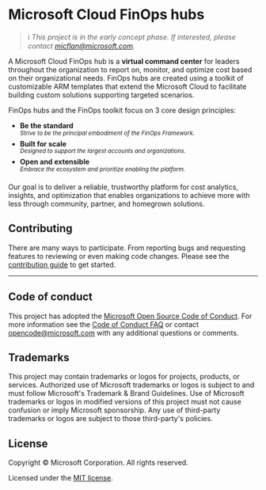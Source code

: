 # Microsoft Cloud FinOps hubs

> ℹ️ _This project is in the early concept phase. If interested, please contact micflan@microsoft.com._

A Microsoft Cloud FinOps hub is a **virtual command center** for leaders throughout the organization to report on, monitor, and optimize cost based on their organizational needs. FinOps hubs are created using a toolkit of customizable ARM templates that extend the Microsoft Cloud to facilitate building custom solutions supporting targeted scenarios.

FinOps hubs and the FinOps toolkit focus on 3 core design principles:

- **Be the standard**<br>_<sup>Strive to be the principal embodiment of the FinOps Framework.</sup>_
- **Built for scale**<br>_<sup>Designed to support the largest accounts and organizations.</sup>_
- **Open and extensible**<br>_<sup>Embrace the ecosystem and prioritize enabling the platform.</sup>_

Our goal is to deliver a reliable, trustworthy platform for cost analytics, insights, and optimization that enables organizations to achieve more with less through community, partner, and homegrown solutions.

## Contributing

There are many ways to participate. From reporting bugs and requesting features to reviewing or even making code changes. Please see the [contribution guide](./CONTRIBUTING.md) to get started.

---

## Code of conduct

This project has adopted the [Microsoft Open Source Code of Conduct](https://opensource.microsoft.com/codeofconduct/). For more information see the [Code of Conduct FAQ](https://opensource.microsoft.com/codeofconduct/faq/) or contact [opencode@microsoft.com](mailto:opencode@microsoft.com) with any additional questions or comments.

<!--
## Data collection

The software may collect information about you and your use of the software and send it to Microsoft. Microsoft may use this information to provide services and improve our products and services. You may turn off the telemetry as described in the repository. There are also some features in the software that may enable you and Microsoft to collect data from users of your applications. If you use these features, you must comply with applicable law, including providing appropriate notices to users of your applications together with a copy of Microsoft's privacy statement. Our privacy statement is located at https://go.microsoft.com/fwlink/?LinkID=824704. You can learn more about data collection and use in the help documentation and our privacy statement. Your use of the software operates as your consent to these practices.
-->

## Trademarks

This project may contain trademarks or logos for projects, products, or services. Authorized use of Microsoft trademarks or logos is subject to and must follow Microsoft's Trademark & Brand Guidelines. Use of Microsoft trademarks or logos in modified versions of this project must not cause confusion or imply Microsoft sponsorship. Any use of third-party trademarks or logos are subject to those third-party's policies.

## License

Copyright © Microsoft Corporation. All rights reserved.

Licensed under the [MIT license](LICENSE).
